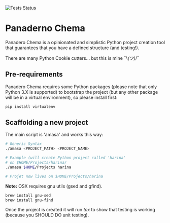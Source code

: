 ![Tests Status](https://github.com/kabute/panadero/workflows/Panadero%20Tests/badge.svg)
# Panaderno Chema
Panadero Chema is a opinionated and simplistic Python project creation tool that guarantees that you have a defined structure (and testing!).

There are many Python Cookie cutters... but this is mine ¯\\_(ツ)_/¯  

## Pre-requirements
Panadero Chema requires some Python packages (please note that only Python 3.X is supported) to bootstrap the project (but any other package will be in a virtual environment), so please install first:
```bash
pip install virtualenv
```

## Scaffolding a new project
The main script  is 'amasa' and works this way:

```bash
# Generic Syntax
./amasa <PROJECT_PATH> <PROJECT_NAME>

# Example (will create Python project called 'harina'
# on $HOME/Projects/harina/
./amasa $HOME/Projects harina

# Projet now lives on $HOME/Projects/harina
```

**Note:** OSX requires gnu utils (gsed and gfind).
```bash
brew install gnu-sed
brew install gnu-find
```

Once the project is created it will run _tox_ to show that testing is working (because you SHOULD DO unit testing).
